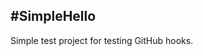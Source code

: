 #SimpleHello
-----------------------------------------------
Simple test project for testing GitHub hooks.
